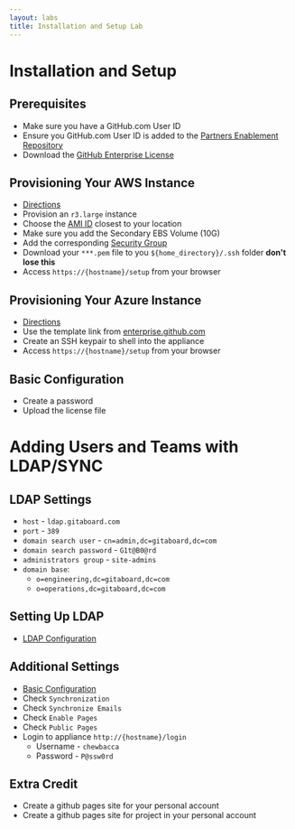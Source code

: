 ```yaml
---
layout: labs
title: Installation and Setup Lab
---
```


# Installation and Setup

## Prerequisites
- Make sure you have a GitHub.com User ID
- Ensure you GitHub.com User ID is added to the [Partners Enablement Repository](https://github.com/githubpartners/enablement)
- Download the [GitHub Enterprise License](https://github-partner-enablement.herokuapp.com/license/github-enterprise.ghl)

## Provisioning Your AWS Instance
- [Directions](https://help.github.com/enterprise/admin/guides/installation/installing-github-enterprise-on-aws/#requirements)
- Provision an `r3.large` instance
- Choose the [AMI ID](https://help.github.com/enterprise/admin/guides/installation/installing-github-enterprise-on-aws/#selecting-the-github-enterprise-ami) closest to your location
- Make sure you add the Secondary EBS Volume (10G)
- Add the corresponding [Security Group](https://help.github.com/enterprise/admin/guides/installation/installing-github-enterprise-on-aws/#creating-a-security-group)
- Download your `***.pem` file to you `${home_directory}/.ssh` folder **don't lose this**
- Access `https://{hostname}/setup` from your browser

## Provisioning Your Azure Instance
- [Directions](https://help.github.com/enterprise/admin/guides/installation/installing-github-enterprise-on-azure/)
- Use the template link from [enterprise.github.com](https://enterprise.github.com)
- Create an SSH keypair to shell into the appliance
- Access `https://{hostname}/setup` from your browser

## Basic Configuration
- Create a password
- Upload the license file

# Adding Users and Teams with LDAP/SYNC

## LDAP Settings
- `host` - `ldap.gitaboard.com`
- `port` - `389`
- `domain search user` - `cn=admin,dc=gitaboard,dc=com`
- `domain search password` - `G1t@B0@rd`
- `administrators group` - `site-admins`
- `domain base`:
  - `o=engineering,dc=gitaboard,dc=com`
  - `o=operations,dc=gitaboard,dc=com`

## Setting Up LDAP
- [LDAP Configuration](https://help.github.com/enterprise/admin/guides/user-management/using-ldap/)

## Additional Settings
- [Basic Configuration](https://help.github.com/enterprise/admin/guides/installation/basic-configuration/)
- Check `Synchronization`
- Check `Synchronize Emails`
- Check `Enable Pages`
- Check `Public Pages`
- Login to appliance `http://{hostname}/login`
  - Username - `chewbacca`
  - Password - `P@ssw0rd`

## Extra Credit
- Create a github pages site for your personal account
- Create a github pages site for project in your personal account
